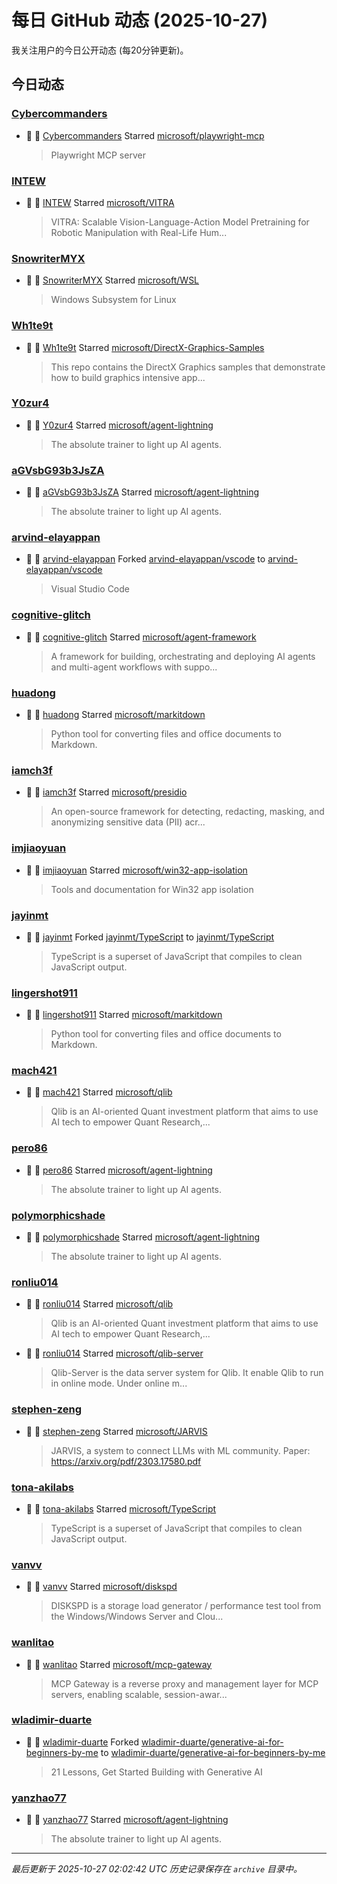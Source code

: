 # 每日 GitHub 动态 (2025-10-27)

我关注用户的今日公开动态 (每20分钟更新)。

## 今日动态

### [Cybercommanders](https://github.com/Cybercommanders)
- 🌟 👤 [Cybercommanders](https://github.com/Cybercommanders) Starred [microsoft/playwright-mcp](https://github.com/microsoft/playwright-mcp)
  > Playwright MCP server

### [INTEW](https://github.com/INTEW)
- 🌟 👤 [INTEW](https://github.com/INTEW) Starred [microsoft/VITRA](https://github.com/microsoft/VITRA)
  > VITRA: Scalable Vision-Language-Action Model Pretraining for Robotic Manipulation with Real-Life Hum...

### [SnowriterMYX](https://github.com/SnowriterMYX)
- 🌟 👤 [SnowriterMYX](https://github.com/SnowriterMYX) Starred [microsoft/WSL](https://github.com/microsoft/WSL)
  > Windows Subsystem for Linux

### [Wh1te9t](https://github.com/Wh1te9t)
- 🌟 👤 [Wh1te9t](https://github.com/Wh1te9t) Starred [microsoft/DirectX-Graphics-Samples](https://github.com/microsoft/DirectX-Graphics-Samples)
  > This repo contains the DirectX Graphics samples that demonstrate how to build graphics intensive app...

### [Y0zur4](https://github.com/Y0zur4)
- 🌟 👤 [Y0zur4](https://github.com/Y0zur4) Starred [microsoft/agent-lightning](https://github.com/microsoft/agent-lightning)
  > The absolute trainer to light up AI agents.

### [aGVsbG93b3JsZA](https://github.com/aGVsbG93b3JsZA)
- 🌟 👤 [aGVsbG93b3JsZA](https://github.com/aGVsbG93b3JsZA) Starred [microsoft/agent-lightning](https://github.com/microsoft/agent-lightning)
  > The absolute trainer to light up AI agents.

### [arvind-elayappan](https://github.com/arvind-elayappan)
- 🍴 👤 [arvind-elayappan](https://github.com/arvind-elayappan) Forked [arvind-elayappan/vscode](https://github.com/arvind-elayappan/vscode) to [arvind-elayappan/vscode](https://github.com/arvind-elayappan/vscode)
  > Visual Studio Code

### [cognitive-glitch](https://github.com/cognitive-glitch)
- 🌟 👤 [cognitive-glitch](https://github.com/cognitive-glitch) Starred [microsoft/agent-framework](https://github.com/microsoft/agent-framework)
  > A framework for building, orchestrating and deploying AI agents and multi-agent workflows with suppo...

### [huadong](https://github.com/huadong)
- 🌟 👤 [huadong](https://github.com/huadong) Starred [microsoft/markitdown](https://github.com/microsoft/markitdown)
  > Python tool for converting files and office documents to Markdown.

### [iamch3f](https://github.com/iamch3f)
- 🌟 👤 [iamch3f](https://github.com/iamch3f) Starred [microsoft/presidio](https://github.com/microsoft/presidio)
  > An open-source framework for detecting, redacting, masking, and anonymizing sensitive data (PII) acr...

### [imjiaoyuan](https://github.com/imjiaoyuan)
- 🌟 👤 [imjiaoyuan](https://github.com/imjiaoyuan) Starred [microsoft/win32-app-isolation](https://github.com/microsoft/win32-app-isolation)
  > Tools and documentation for Win32 app isolation

### [jayinmt](https://github.com/jayinmt)
- 🍴 👤 [jayinmt](https://github.com/jayinmt) Forked [jayinmt/TypeScript](https://github.com/jayinmt/TypeScript) to [jayinmt/TypeScript](https://github.com/jayinmt/TypeScript)
  > TypeScript is a superset of JavaScript that compiles to clean JavaScript output.

### [lingershot911](https://github.com/lingershot911)
- 🌟 👤 [lingershot911](https://github.com/lingershot911) Starred [microsoft/markitdown](https://github.com/microsoft/markitdown)
  > Python tool for converting files and office documents to Markdown.

### [mach421](https://github.com/mach421)
- 🌟 👤 [mach421](https://github.com/mach421) Starred [microsoft/qlib](https://github.com/microsoft/qlib)
  > Qlib is an AI-oriented Quant investment platform that aims to use AI tech to empower Quant Research,...

### [pero86](https://github.com/pero86)
- 🌟 👤 [pero86](https://github.com/pero86) Starred [microsoft/agent-lightning](https://github.com/microsoft/agent-lightning)
  > The absolute trainer to light up AI agents.

### [polymorphicshade](https://github.com/polymorphicshade)
- 🌟 👤 [polymorphicshade](https://github.com/polymorphicshade) Starred [microsoft/agent-lightning](https://github.com/microsoft/agent-lightning)
  > The absolute trainer to light up AI agents.

### [ronliu014](https://github.com/ronliu014)
- 🌟 👤 [ronliu014](https://github.com/ronliu014) Starred [microsoft/qlib](https://github.com/microsoft/qlib)
  > Qlib is an AI-oriented Quant investment platform that aims to use AI tech to empower Quant Research,...
- 🌟 👤 [ronliu014](https://github.com/ronliu014) Starred [microsoft/qlib-server](https://github.com/microsoft/qlib-server)
  > Qlib-Server is the data server system for Qlib. It enable Qlib to run in online mode. Under online m...

### [stephen-zeng](https://github.com/stephen-zeng)
- 🌟 👤 [stephen-zeng](https://github.com/stephen-zeng) Starred [microsoft/JARVIS](https://github.com/microsoft/JARVIS)
  > JARVIS, a system to connect LLMs with ML community. Paper: https://arxiv.org/pdf/2303.17580.pdf

### [tona-akilabs](https://github.com/tona-akilabs)
- 🌟 👤 [tona-akilabs](https://github.com/tona-akilabs) Starred [microsoft/TypeScript](https://github.com/microsoft/TypeScript)
  > TypeScript is a superset of JavaScript that compiles to clean JavaScript output.

### [vanvv](https://github.com/vanvv)
- 🌟 👤 [vanvv](https://github.com/vanvv) Starred [microsoft/diskspd](https://github.com/microsoft/diskspd)
  > DISKSPD is a storage load generator / performance test tool from the Windows/Windows Server and Clou...

### [wanlitao](https://github.com/wanlitao)
- 🌟 👤 [wanlitao](https://github.com/wanlitao) Starred [microsoft/mcp-gateway](https://github.com/microsoft/mcp-gateway)
  > MCP Gateway is a reverse proxy and management layer for MCP servers, enabling scalable, session-awar...

### [wladimir-duarte](https://github.com/wladimir-duarte)
- 🍴 👤 [wladimir-duarte](https://github.com/wladimir-duarte) Forked [wladimir-duarte/generative-ai-for-beginners-by-me](https://github.com/wladimir-duarte/generative-ai-for-beginners-by-me) to [wladimir-duarte/generative-ai-for-beginners-by-me](https://github.com/wladimir-duarte/generative-ai-for-beginners-by-me)
  > 21 Lessons, Get Started Building with Generative AI 

### [yanzhao77](https://github.com/yanzhao77)
- 🌟 👤 [yanzhao77](https://github.com/yanzhao77) Starred [microsoft/agent-lightning](https://github.com/microsoft/agent-lightning)
  > The absolute trainer to light up AI agents.


---
*最后更新于 2025-10-27 02:02:42 UTC*
*历史记录保存在 `archive` 目录中。*
